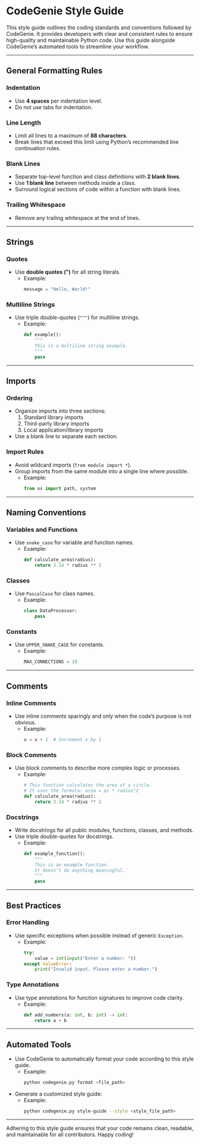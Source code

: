 # CodeGenie Style Guide

This style guide outlines the coding standards and conventions followed by CodeGenie. It provides developers with clear and consistent rules to ensure high-quality and maintainable Python code. Use this guide alongside CodeGenie’s automated tools to streamline your workflow.

---

## **General Formatting Rules**
### **Indentation**
- Use **4 spaces** per indentation level.
- Do not use tabs for indentation.

### **Line Length**
- Limit all lines to a maximum of **88 characters**.
- Break lines that exceed this limit using Python’s recommended line continuation rules.

### **Blank Lines**
- Separate top-level function and class definitions with **2 blank lines**.
- Use **1 blank line** between methods inside a class.
- Surround logical sections of code within a function with blank lines.

### **Trailing Whitespace**
- Remove any trailing whitespace at the end of lines.

---

## **Strings**
### **Quotes**
- Use **double quotes (")** for all string literals.
  - Example:
    ```python
    message = "Hello, World!"
    ```

### **Multiline Strings**
- Use triple double-quotes (`"""`) for multiline strings.
  - Example:
    ```python
    def example():
        """
        This is a multiline string example.
        """
        pass
    ```

---

## **Imports**
### **Ordering**
- Organize imports into three sections:
  1. Standard library imports
  2. Third-party library imports
  3. Local application/library imports
- Use a blank line to separate each section.

### **Import Rules**
- Avoid wildcard imports (`from module import *`).
- Group imports from the same module into a single line where possible.
  - Example:
    ```python
    from os import path, system
    ```

---

## **Naming Conventions**
### **Variables and Functions**
- Use `snake_case` for variable and function names.
  - Example:
    ```python
    def calculate_area(radius):
        return 3.14 * radius ** 2
    ```

### **Classes**
- Use `PascalCase` for class names.
  - Example:
    ```python
    class DataProcessor:
        pass
    ```

### **Constants**
- Use `UPPER_SNAKE_CASE` for constants.
  - Example:
    ```python
    MAX_CONNECTIONS = 10
    ```

---

## **Comments**
### **Inline Comments**
- Use inline comments sparingly and only when the code’s purpose is not obvious.
  - Example:
    ```python
    x = x + 1  # Increment x by 1
    ```

### **Block Comments**
- Use block comments to describe more complex logic or processes.
  - Example:
    ```python
    # This function calculates the area of a circle.
    # It uses the formula: area = pi * radius^2
    def calculate_area(radius):
        return 3.14 * radius ** 2
    ```

### **Docstrings**
- Write docstrings for all public modules, functions, classes, and methods.
- Use triple double-quotes for docstrings.
  - Example:
    ```python
    def example_function():
        """
        This is an example function.
        It doesn’t do anything meaningful.
        """
        pass
    ```

---

## **Best Practices**
### **Error Handling**
- Use specific exceptions when possible instead of generic `Exception`.
  - Example:
    ```python
    try:
        value = int(input("Enter a number: "))
    except ValueError:
        print("Invalid input. Please enter a number.")
    ```

### **Type Annotations**
- Use type annotations for function signatures to improve code clarity.
  - Example:
    ```python
    def add_numbers(a: int, b: int) -> int:
        return a + b
    ```

---

## **Automated Tools**
- Use CodeGenie to automatically format your code according to this style guide.
  - Example:
    ```bash
    python codegenie.py format <file_path>
    ```
- Generate a customized style guide:
  - Example:
    ```bash
    python codegenie.py style-guide --style <style_file_path>
    ```

---

Adhering to this style guide ensures that your code remains clean, readable, and maintainable for all contributors. Happy coding!

